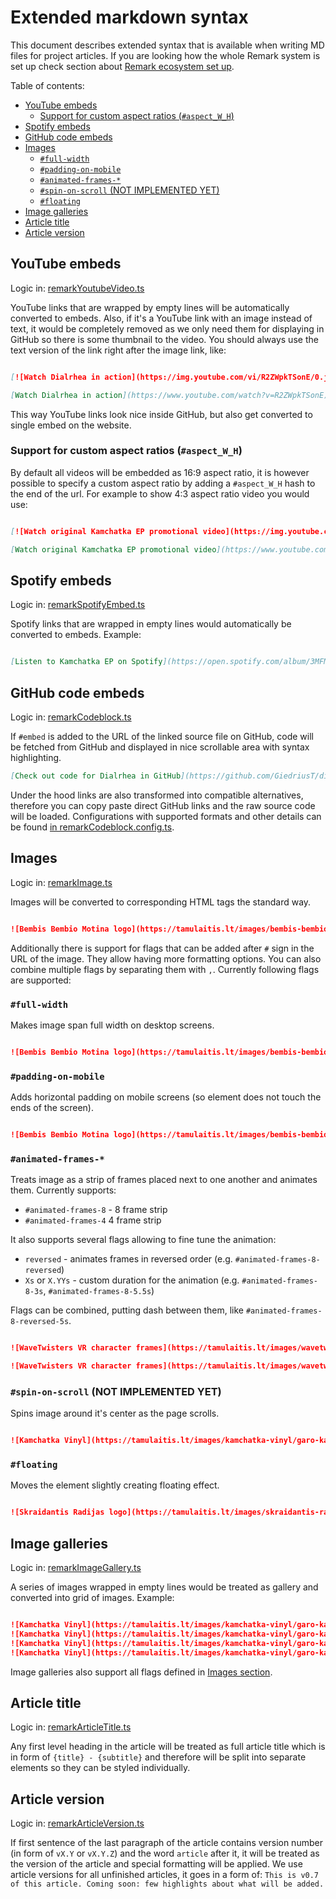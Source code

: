 # Extended markdown syntax

This document describes extended syntax that is available when writing MD files for project articles. If you are looking how the whole Remark system is set up check section about [Remark ecosystem set up](../src/remark-plugins/README.md).

Table of contents:
- [YouTube embeds](#youtube-embeds)
  - [Support for custom aspect ratios (`#aspect_W_H`)](#support-for-custom-aspect-ratios-aspect_w_h)
- [Spotify embeds](#spotify-embeds)
- [GitHub code embeds](#github-code-embeds)
- [Images](#images)
  - [`#full-width`](#full-width)
  - [`#padding-on-mobile`](#padding-on-mobile)
  - [`#animated-frames-*`](#animated-frames-)
  - [`#spin-on-scroll` (NOT IMPLEMENTED YET)](#spin-on-scroll-not-implemented-yet)
  - [`#floating`](#floating)
- [Image galleries](#image-galleries)
- [Article title](#article-title)
- [Article version](#article-version)


## YouTube embeds

Logic in: [remarkYoutubeVideo.ts](../src/remark-plugins/remarkYoutubeVideo.ts)

YouTube links that are wrapped by empty lines will be automatically converted to embeds. Also, if it's a YouTube link with an image instead of text, it would be completely removed as we only need them for displaying in GitHub so there is some thumbnail to the video. You should always use the text version of the link right after the image link, like:

```markdown

[![Watch Dialrhea in action](https://img.youtube.com/vi/R2ZWpkTSonE/0.jpg)](https://www.youtube.com/watch?v=R2ZWpkTSonE)

[Watch Dialrhea in action](https://www.youtube.com/watch?v=R2ZWpkTSonE)

```

This way YouTube links look nice inside GitHub, but also get converted to single embed on the website.


### Support for custom aspect ratios (`#aspect_W_H`)

By default all videos will be embedded as 16:9 aspect ratio, it is however possible to specify a custom aspect ratio by adding a `#aspect_W_H` hash to the end of the url. For example to show 4:3 aspect ratio video you would use:

```markdown

[![Watch original Kamchatka EP promotional video](https://img.youtube.com/vi/Xfbk_47v_1w/0.jpg)](https://www.youtube.com/watch?v=Xfbk_47v_1w)

[Watch original Kamchatka EP promotional video](https://www.youtube.com/watch?v=Xfbk_47v_1w#aspect_4_3)

```


## Spotify embeds
Logic in: [remarkSpotifyEmbed.ts](../src/remark-plugins/remarkSpotifyEmbed.ts)

Spotify links that are wrapped in empty lines would automatically be converted to embeds. Example:

```markdown

[Listen to Kamchatka EP on Spotify](https://open.spotify.com/album/3MFM6vUUTnfpY3vG2Wu7vI)

```


## GitHub code embeds
Logic in: [remarkCodeblock.ts](../src/remark-plugins/remarkCodeblock.ts)

If `#embed` is added to the URL of the linked source file on GitHub, code will be fetched from GitHub and displayed in nice scrollable area with syntax highlighting.

```markdown
[Check out code for Dialrhea in GitHub](https://github.com/GiedriusT/dialrhea/blob/master/Dialrhea.ino#embed)

```

Under the hood links are also transformed into compatible alternatives, therefore you can copy paste direct GitHub links and the raw source code will be loaded. Configurations with supported formats and other details can be found [in remarkCodeblock.config.ts](../src/remark-plugins/remarkCodeblock.config.ts).



## Images
Logic in: [remarkImage.ts](../src/remark-plugins/remarkImage.ts)

Images will be converted to corresponding HTML tags the standard way.

```markdown

![Bembis Bembio Motina logo](https://tamulaitis.lt/images/bembis-bembio-motina/bembis-bembio-motina-logo-strip.webp)

```

Additionally there is support for flags that can be added after `#` sign in the URL of the image. They allow having more formatting options. You can also combine multiple flags by separating them with `,`. Currently following flags are supported:


### `#full-width`

Makes image span full width on desktop screens.

```markdown

![Bembis Bembio Motina logo](https://tamulaitis.lt/images/bembis-bembio-motina/bembis-bembio-motina-logo-strip.webp#full-width)

```


### `#padding-on-mobile`

Adds horizontal padding on mobile screens (so element does not touch the ends of the screen).

```markdown

![Bembis Bembio Motina logo](https://tamulaitis.lt/images/bembis-bembio-motina/bembis-bembio-motina-logo-strip.webp#padding-on-mobile)

```

### `#animated-frames-*`

Treats image as a strip of frames placed next to one another and animates them. Currently supports:
- `#animated-frames-8` - 8 frame strip
- `#animated-frames-4` 4 frame strip

It also supports several flags allowing to fine tune the animation:
- `reversed` - animates frames in reversed order (e.g. `#animated-frames-8-reversed`)
- `Xs` or `X.YYs` - custom duration for the animation (e.g. `#animated-frames-8-3s`, `#animated-frames-8-5.5s`)

Flags can be combined, putting dash between them, like `#animated-frames-8-reversed-5s`.

```markdown

![WaveTwisters VR character frames](https://tamulaitis.lt/images/wavetwisters-vr/honey-side-walk-8.webp#animated-frames-8)

![WaveTwisters VR character frames](https://tamulaitis.lt/images/wavetwisters-vr/honey-side-walk-8.webp#animated-frames-8-reversed-5s)

```


### `#spin-on-scroll` (NOT IMPLEMENTED YET)

Spins image around it's center as the page scrolls.

```markdown

![Kamchatka Vinyl](https://tamulaitis.lt/images/kamchatka-vinyl/garo-kamchatka-ep-vinyl.webp#spin-on-scroll)

```


### `#floating`

Moves the element slightly creating floating effect.

```markdown

![Skraidantis Radijas logo](https://tamulaitis.lt/images/skraidantis-radijas/skraidantis-radijas-logo.webp#floating)

```


## Image galleries
Logic in: [remarkImageGallery.ts](../src/remark-plugins/remarkImageGallery.ts)

A series of images wrapped in empty lines would be treated as gallery and converted into grid of images. Example:

```markdown

![Kamchatka Vinyl](https://tamulaitis.lt/images/kamchatka-vinyl/garo-kamchatka-ep-vinyl-horizontal.jpg)
![Kamchatka Vinyl](https://tamulaitis.lt/images/kamchatka-vinyl/garo-kamchatka-ep-vinyl-horizontal.jpg)
![Kamchatka Vinyl](https://tamulaitis.lt/images/kamchatka-vinyl/garo-kamchatka-ep-vinyl-horizontal.jpg)
![Kamchatka Vinyl](https://tamulaitis.lt/images/kamchatka-vinyl/garo-kamchatka-ep-vinyl-horizontal.jpg)

```

Image galleries also support all flags defined in [Images section](#images).


## Article title
Logic in: [remarkArticleTitle.ts](../src/remark-plugins/remarkArticleTitle.ts)

Any first level heading in the article will be treated as full article title which is in form of `{title} - {subtitle}` and therefore will be split into separate elements so they can be styled individually.


## Article version
Logic in: [remarkArticleVersion.ts](../src/remark-plugins/remarkArticleVersion.ts)

If first sentence of the last paragraph of the article contains version number (in form of `vX.Y` or `vX.Y.Z`) and the word `article` after it, it will be treated as the version of the article and special formatting will be applied. We use article versions for all unfinished articles, it goes in a form of: `This is v0.7 of this article. Coming soon: few highlights about what will be added.`